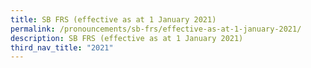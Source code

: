 ```yaml
---
title: SB FRS (effective as at 1 January 2021)
permalink: /pronouncements/sb-frs/effective-as-at-1-january-2021/
description: SB FRS (effective as at 1 January 2021)
third_nav_title: "2021"
---
```

